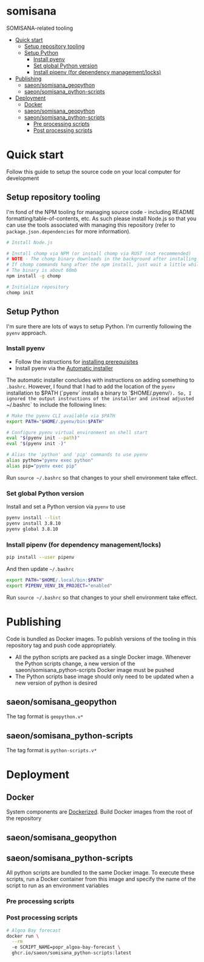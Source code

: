 # somisana

SOMISANA-related tooling

<!-- START doctoc generated TOC please keep comment here to allow auto update -->
<!-- DON'T EDIT THIS SECTION, INSTEAD RE-RUN doctoc TO UPDATE -->

- [Quick start](#quick-start)
  - [Setup repository tooling](#setup-repository-tooling)
  - [Setup Python](#setup-python)
    - [Install pyenv](#install-pyenv)
    - [Set global Python version](#set-global-python-version)
    - [Install pipenv (for dependency management/locks)](#install-pipenv-for-dependency-managementlocks)
- [Publishing](#publishing)
  - [saeon/somisana_geopython](#saeonsomisana_geopython)
  - [saeon/somisana_python-scripts](#saeonsomisana_python-scripts)
- [Deployment](#deployment)
  - [Docker](#docker)
  - [saeon/somisana_geopython](#saeonsomisana_geopython-1)
  - [saeon/somisana_python-scripts](#saeonsomisana_python-scripts-1)
    - [Pre processing scripts](#pre-processing-scripts)
    - [Post processing scripts](#post-processing-scripts)

<!-- END doctoc generated TOC please keep comment here to allow auto update -->

# Quick start

Follow this guide to setup the source code on your local computer for development

## Setup repository tooling

I'm fond of the NPM tooling for managing source code - including README formatting/table-of-contents, etc. As such please install Node.js so that you can use the tools associated with managing this repository (refer to `package.json.dependencies` for more information).

```sh
# Install Node.js

# Install chomp via NPM (or install chomp via RUST (not recommended)
# NOTE - The chomp binary downloads in the background after installing
# If chomp commands hang after the npm install, just wait a little while
# The binary is about 60mb
npm install -g chomp

# Initialize repository
chomp init
```

## Setup Python

I'm sure there are lots of ways to setup Python. I'm currently following the `pyenv` approach.

### Install pyenv

- Follow the instructions for [installing prerequisites](https://github.com/pyenv/pyenv#installation)
- Install pyenv via the [Automatic installer](https://github.com/pyenv/pyenv#automatic-installer)

The automatic installer concludes with instructions on adding something to `.bashrc`. However, I found that I had to add the location of the `pyenv` installation to $PATH (`pyenv` installs a binary to `$HOME/.pyenv/`). So, I ignored the output instructions of the installer and instead adjusted `~/.bashrc` to include the following lines:

```sh
# Make the pyenv CLI available via $PATH
export PATH="$HOME/.pyenv/bin:$PATH"

# Configure pyenv virtual environment on shell start
eval "$(pyenv init --path)"
eval "$(pyenv init -)"

# Alias the 'python' and 'pip' commands to use pyenv
alias python="pyenv exec python"
alias pip="pyenv exec pip"
```

Run `source ~/.bashrc` so that changes to your shell environment take effect.

### Set global Python version

Install and set a Python version via `pyenv` to use

```sh
pyenv install --list
pyenv install 3.8.10
pyenv global 3.8.10
```

### Install pipenv (for dependency management/locks)

```sh
pip install --user pipenv
```

And then update `~/.bashrc`

```sh
export PATH="$HOME/.local/bin:$PATH"
export PIPENV_VENV_IN_PROJECT="enabled"
```

Run `source ~/.bashrc` so that changes to your shell environment take effect.

# Publishing

Code is bundled as Docker images. To publish versions of the tooling in this repository tag and push code appropriately.

- All the python scripts are packed as a single Docker image. Whenever the Python scripts change, a new version of the saeon/somisana_python-scripts Docker image must be pushed
- The Python scripts base image should only need to be updated when a new version of python is desired

## saeon/somisana_geopython

The tag format is `geopython.v*`

## saeon/somisana_python-scripts

The tag format is `python-scripts.v*`

# Deployment

## Docker

System components are [Dockerized](docker/). Build Docker images from the root of the repository

## saeon/somisana_geopython

## saeon/somisana_python-scripts

All python scripts are bundled to the same Docker image. To execute these scripts, run a Docker container from this image and specify the name of the script to run as an environment variables

### Pre processing scripts

### Post processing scripts

```sh
# Algoa Bay forecast
docker run \
  --rm
  -e SCRIPT_NAME=popr_algoa-bay-forecast \
  ghcr.io/saeon/somisana_python-scripts:latest
```
